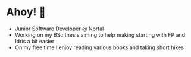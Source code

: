 # Ahoy! 👋

* Junior Software Developer @ Nortal
* Working on my BSc thesis aiming to help making starting with FP and Idris a bit easier
* On my free time I enjoy reading various books and taking short hikes
